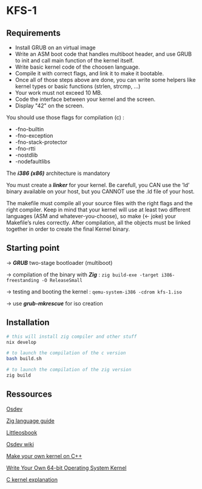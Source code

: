 # KFS-1

## Requirements

- Install GRUB on an virtual image
- Write an ASM boot code that handles multiboot header, and use GRUB to init and
call main function of the kernel itself.
- Write basic kernel code of the choosen language.
- Compile it with correct flags, and link it to make it bootable.
- Once all of those steps above are done, you can write some helpers like kernel types
or basic functions (strlen, strcmp, ...)
- Your work must not exceed 10 MB.
- Code the interface between your kernel and the screen.
- Display "42" on the screen.

You should use those flags for compilation (c) :
- -fno-builtin
- -fno-exception
- -fno-stack-protector
- -fno-rtti
- -nostdlib
- -nodefaultlibs

The ***i386 (x86)*** architecture is mandatory

You must create a ***linker*** for your kernel. Be carefull, you CAN use the ’ld’ binary available on your host, but you CANNOT use the
.ld file of your host.

The makefile must compile all your source files with the right flags and the right compiler. Keep in mind that your kernel will use at least two different languages (ASM and
whatever-you-choose), so make (<- joke) your Makefile’s rules correctly. After compilation, all the objects must be linked together in order to create the final
Kernel binary.

## Starting point

-> ***GRUB*** two-stage bootloader (multiboot)

-> compilation of the binary with ***Zig*** : `zig build-exe -target i386-freestanding -O ReleaseSmall`

-> testing and booting the kernel : `qemu-system-i386 -cdrom kfs-1.iso`

-> use ***grub-mkrescue*** for iso creation


## Installation

```sh
# this will install zig compiler and other stuff
nix develop

# to launch the compilation of the c version
bash build.sh

# to launch the compilation of the zig version
zig build
```

## Ressources

[Osdev](https://wiki.osdev.org/Expanded_Main_Page)

[Zig language guide](https://zig.guide/)

[Littleosbook](littleosbook.github.io)

[Osdev wiki](https://osdev.wiki/wiki/Expanded_Main_Page)

[Make your own kernel on C++](https://www.youtube.com/watch?v=uR3suoJeKVg)

[Write Your Own 64-bit Operating System Kernel](https://www.youtube.com/watch?v=FkrpUaGThTQ)

[C kernel explanation](https://wiki.osdev.org/Bare_Bones)
